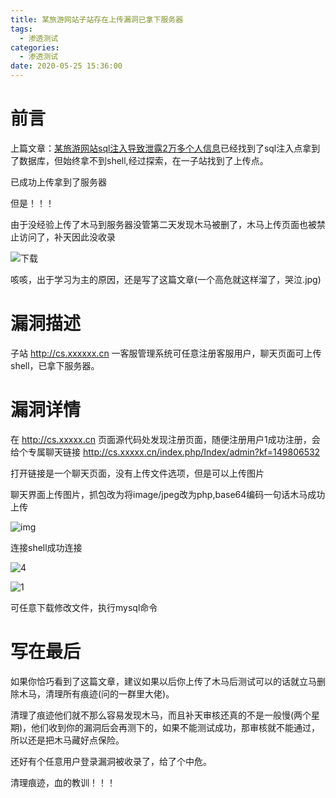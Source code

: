 ```yaml
---
title: 某旅游网站子站存在上传漏洞已拿下服务器
tags:
  - 渗透测试
categories:
  - 渗透测试
date: 2020-05-25 15:36:00
---
```

# 前言

上篇文章：[某旅游网站sql注入导致泄露2万多个人信息](http://zssblog.top/2020/05/22/%E6%9F%90%E6%97%85%E6%B8%B8%E7%BD%91%E7%AB%99sql%E6%B3%A8%E5%85%A5%E5%AF%BC%E8%87%B4%E6%B3%84%E9%9C%B22%E4%B8%87%E5%A4%9A%E4%B8%AA%E4%BA%BA%E4%BF%A1%E6%81%AF/)已经找到了sql注入点拿到了数据库，但始终拿不到shell,经过探索，在一子站找到了上传点。

已成功上传拿到了服务器

但是！！！

由于没经验上传了木马到服务器没管第二天发现木马被删了，木马上传页面也被禁止访问了，补天因此没收录

![下载](https://cdn.jsdelivr.net/gh/zss192/Typora-notes@master/images/下载.jpeg)

咳咳，出于学习为主的原因，还是写了这篇文章(一个高危就这样溜了，哭泣.jpg)

# 漏洞描述

子站 http://cs.xxxxxx.cn 一客服管理系统可任意注册客服用户，聊天页面可上传shell，已拿下服务器。

# 漏洞详情

在 http://cs.xxxxx.cn 页面源代码处发现注册页面，随便注册用户1成功注册，会给个专属聊天链接 http://cs.xxxxx.cn/index.php/Index/admin?kf=149806532

打开链接是一个聊天页面，没有上传文件选项，但是可以上传图片

聊天界面上传图片，抓包改为将image/jpeg改为php,base64编码一句话木马成功上传

![img](https://cdn.jsdelivr.net/gh/zss192/Typora-notes@master/images/f24238293cfc5895b4a6906fad7bc030d0e2f8804a8c5.png)

连接shell成功连接

![4](https://cdn.jsdelivr.net/gh/zss192/Typora-notes@master/images/1.png)



![1](https://cdn.jsdelivr.net/gh/zss192/Typora-notes@master/images/4.png)



可任意下载修改文件，执行mysql命令

# 写在最后

如果你恰巧看到了这篇文章，建议如果以后你上传了木马后测试可以的话就立马删除木马，清理所有痕迹(问的一群里大佬)。

清理了痕迹他们就不那么容易发现木马，而且补天审核还真的不是一般慢(两个星期)，他们收到你的漏洞后会再测下的，如果不能测试成功，那审核就不能通过，所以还是把木马藏好点保险。

还好有个任意用户登录漏洞被收录了，给了个中危。

清理痕迹，血的教训！！！